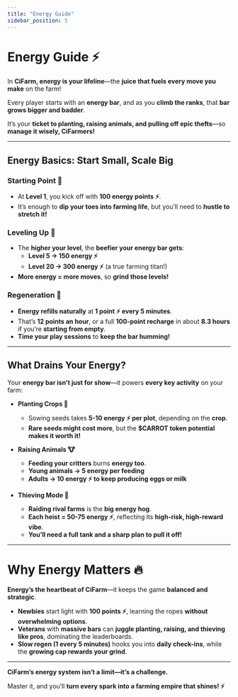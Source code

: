 ```yaml
---
title: "Energy Guide"
sidebar_position: 5
---
```

# **Energy Guide ⚡**  

In **CiFarm, energy is your lifeline**—the **juice that fuels every move you make** on the farm!  

Every player starts with an **energy bar**, and as you **climb the ranks**, that **bar grows bigger and badder**.  

It’s your **ticket to planting, raising animals, and pulling off epic thefts**—so **manage it wisely, CiFarmers!**  

---

## **Energy Basics: Start Small, Scale Big**  

### **Starting Point 🏁**  
- At **Level 1**, you kick off with **100 energy points ⚡**.  
- It’s enough to **dip your toes into farming life**, but you’ll need to **hustle to stretch it!**  

### **Leveling Up 🚀**  
- The **higher your level**, the **beefier your energy bar gets**:  
  - **Level 5 → 150 energy ⚡**  
  - **Level 20 → 300 energy ⚡** (a true farming titan!)  
- **More energy = more moves**, so **grind those levels!**  

### **Regeneration 🔄**  
- **Energy refills naturally** at **1 point ⚡ every 5 minutes**.  
- That’s **12 points an hour**, or a full **100-point recharge** in about **8.3 hours** if you’re **starting from empty**.  
- **Time your play sessions** to **keep the bar humming!**  

---

## **What Drains Your Energy?**  

Your **energy bar isn’t just for show**—it powers **every key activity** on your farm:

- **Planting Crops 🌱**  
  - Sowing seeds takes **5-10 energy ⚡ per plot**, depending on the **crop**.  
  - **Rare seeds might cost more**, but the **$CARROT token potential makes it worth it!**  

- **Raising Animals 🐮**  
  - **Feeding your critters** burns **energy too**.  
  - **Young animals → 5 energy per feeding**  
  - **Adults → 10 energy ⚡ to keep producing eggs or milk**  

- **Thieving Mode 🪬**  
  - **Raiding rival farms** is the **big energy hog**.  
  - **Each heist = 50-75 energy ⚡**, reflecting its **high-risk, high-reward vibe**.  
  - **You’ll need a full tank and a sharp plan to pull it off!**  

---

# **Why Energy Matters 🔥**  

**Energy’s the heartbeat of CiFarm**—it keeps the game **balanced and strategic**.  

- **Newbies** start light with **100 points ⚡**, learning the ropes **without overwhelming options**.  
- **Veterans** with **massive bars** can **juggle planting, raising, and thieving like pros**, dominating the leaderboards.  
- **Slow regen (1 every 5 minutes)** hooks you into **daily check-ins**, while the **growing cap rewards your grind**.  

---

**CiFarm’s energy system isn’t a limit—it’s a challenge.**  

Master it, and you’ll **turn every spark into a farming empire that shines! ⚡**  